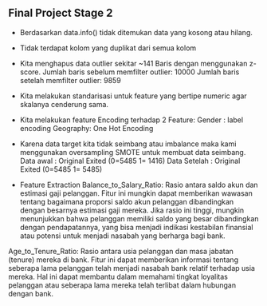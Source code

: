 ## Final Project Stage 2
- Berdasarkan data.info() tidak ditemukan data yang kosong atau hilang.
- Tidak terdapat kolom yang duplikat dari semua kolom
- Kita menghapus data outlier sekitar ~141 Baris dengan menggunakan z-score. Jumlah baris sebelum memfilter outlier: 10000 Jumlah baris setelah memfilter outlier: 9859
- Kita melakukan standarisasi untuk feature yang bertipe numeric agar skalanya cenderung sama.
- Kita melakukan feature Encoding terhadap 2 Feature:
Gender : label encoding
Geography: One Hot Encoding
- Karena data target kita tidak seimbang atau imbalance maka kami menggunakan oversampling SMOTE untuk membuat data seimbang.
Data awal : Original Exited (0=5485    1= 1416)
Data Setelah : Original Exited (0=5485    1= 5485)


- Feature Extraction
Balance_to_Salary_Ratio: Rasio antara saldo akun dan estimasi gaji pelanggan. Fitur ini mungkin dapat memberikan wawasan tentang bagaimana proporsi saldo akun pelanggan dibandingkan dengan besarnya estimasi gaji mereka.
Jika rasio ini tinggi, mungkin menunjukkan bahwa pelanggan memiliki saldo yang besar dibandingkan dengan pendapatannya, yang bisa menjadi indikasi kestabilan finansial atau potensi untuk menjadi nasabah yang berharga bagi bank.

Age_to_Tenure_Ratio: Rasio antara usia pelanggan dan masa jabatan (tenure) mereka di bank. Fitur ini dapat memberikan informasi tentang seberapa lama pelanggan telah menjadi nasabah bank relatif terhadap usia mereka.
Hal ini dapat membantu dalam memahami tingkat loyalitas pelanggan atau seberapa lama mereka telah terlibat dalam hubungan dengan bank.

